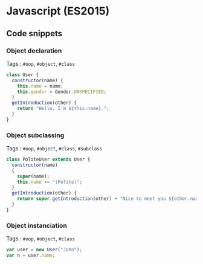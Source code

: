 # Javascript (ES2015)

## Code snippets

### Object declaration

Tags : `#oop`, `#object`, `#class`

```js
class User {
  constructor(name) {
    this.name = name;
    this.gender = Gender.UNSPECIFIED;
  }
  getIntroduction(other) {
	return "Hello, I'm ${this.name}.";
  }
}
```

### Object subclassing

Tags : `#oop`, `#object`, `#class`, `#subclass`

```js
class PoliteUser extends User {
  constructor(name)
  {
	super(name);
    this.name += "(Polite)";
  }
  getIntroduction(other) {
	return super.getIntroduction(other) + "Nice to meet you ${other.name} !";
  }
}
```
### Object instanciation

Tags : `#oop`, `#object`, `#class`

```js
var user = new User("John");
var n = user.name;
```
